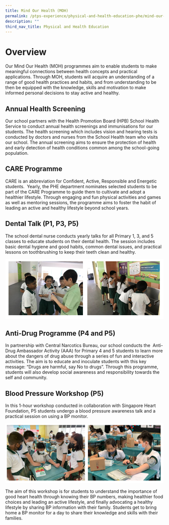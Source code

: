 ```yaml
---
title: Mind Our Health (MOH)
permalink: /ptps-experience/physical-and-health-education-phe/mind-our-health-moh/
description: ""
third_nav_title: Physical and Health Education
---
```

# Overview
Our Mind Our Health (MOH) programmes aim to enable students to make meaningful connections between health concepts and practical applications. Through MOH, students will acquire an understanding of a range of good health practices and habits, and from understanding to be then be equipped with the knowledge, skills and motivation to make informed personal decisions to stay active and healthy.

## Annual Health Screening
Our school partners with the Health Promotion Board (HPB) School Health Service to conduct annual health screenings and immunisations for our students. The health screening which includes vision and hearing tests is conducted by doctors and nurses from the School Health team who visits our school. The annual screening aims to ensure the protection of health and early detection of health conditions common among the school-going population.

## CARE Programme


CARE is an abbreviation for Confident, Active, Responsible and Energetic students.  Yearly, the PHE department nominates selected students to be part of the CARE Programme to guide them to cultivate and adopt a healthier lifestyle. Through engaging and fun physical activities and games as well as mentoring sessions, the programme aims to foster the habit of leading an active and healthy lifestyle beyond school years.

## Dental Talk (P1, P3, P5)


The school dental nurse conducts yearly talks for all Primary 1, 3, and 5 classes to educate students on their dental health. The session includes basic dental hygiene and good habits, common dental issues, and practical lessons on toothbrushing to keep their teeth clean and healthy.

![](/images/PTPS%20Experience/Physical%20and%20Health%20Education/dental.png)

## Anti-Drug Programme (P4 and P5)


In partnership with Central Narcotics Bureau, our school conducts the  Anti-Drug Ambassador Activity (AAA) for Primary 4 and 5 students to learn more about the dangers of drug abuse through a series of fun and interactive activities. The aim is to educate and inoculate students with this key message: “Drugs are harmful, say No to drugs”. Through this programme, students will also develop social awareness and responsibility towards the self and community.

## Blood Pressure Workshop (P5)


In this 1-hour workshop conducted in collaboration with Singapore Heart Foundation, P5 students undergo a blood pressure awareness talk and a practical session on using a BP monitor.

![](/images/PTPS%20Experience/Physical%20and%20Health%20Education/MOH%20-%20blood%20pressure.png)

The aim of this workshop is for students to understand the importance of good heart health through knowing their BP numbers, making healthier food choices and leading an active lifestyle, and finally advocating a healthy lifestyle by sharing BP information with their family. Students get to bring home a BP monitor for a day to share their knowledge and skills with their families.